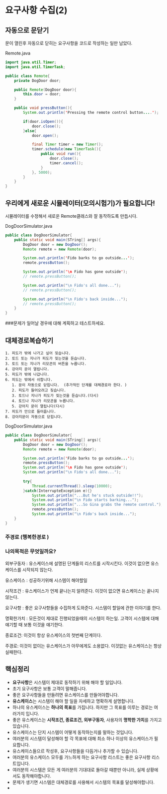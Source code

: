 # 요구사항 수집(2)





## 자동으로 문닫기

문이 열린후 자동으로 닫히는 요구사항을 코드로 작성하는 일만 남았다.



Remote.java

```java
import java.util.Timer;
import java.util.TimerTask;

public class Remote{
    private DogDoor door;

    public Remote(DogDoor door){
        this.door = door;
    }

    public void pressButton(){
        System.out.println('Pressing the remote control button....');

        if(door.isOpen()){
            door.close();
        }else{
            door.open();

            final Timer timer = new Timer();
            timer.schedule(new TimerTask(){
                public void run(){
                    door.close();
                    timer.cancel();
                }
            }, 5000);
        }
    }
}
```

## 우리에게 새로운 시뮬레이터(모의시험기)가 필요합니다!

시뮬레이터를 수정해서 새로운 Remote클래스와 잘 동작하도록 만듭시다. 

DogDoorSimulator.java

```java
public class DogDoorSimulator{
    public static void main(STring[] args){
        DogDoor door = new DogDoor();
        Remote remote = new Remote(door);

        System.out.println('Fido barks to go outside...');
        remote.pressButton();

        System.out.println('\n Fido has gone outside');
        // remote.pressButton();

        System.out.println("\n Fido's all done...");
        // remote.pressButton();

        System.out.println("\n Fido's back inside...");
        // remote.pressButton();
    }
}
```



###문제가 일어날 경우에 대해 계획하고 테스트하세요.

## 대체경로복습하기

```
1. 피도가 밖에 나가고 싶어 짖습니다.
2. 토드 또는 지나가 피도가 짖는것을 듣습니다.
3. 토드 또는 지나가 리모콘의 버튼을 누릅니다.
4. 강아지 문이 열립니다.
5. 피도가 밖에 나갑니다.
6. 피도는 밖에서 쉬합니다.
   1. 문이 자동으로 닫힙니다.  (추가적인 단계를 대체경로라 한다. )
   2. 피도가 들어오려고 짖습니다.
   3. 토드나 지나가 피도가 짖는것을 듣습니다.(다시)
   4. 토드나 지나가 리모콘을 누릅니다.
   5. 강아지 문이 열립니다(다시)
7. 피도가 안으로 들어옵니다.
8. 강아지문이 자동으로 닫힙니다. 
```

DogDoorSimulator.java

```java
public class DogDoorSimulator{
    public static void main(STring[] args){
        DogDoor door = new DogDoor();
        Remote remote = new Remote(door);

        System.out.println('Fido barks to go outside...');
        remote.pressButton();
        System.out.println('\n Fido has gone outside');
        System.out.println("\n Fido's all done...");
      	
      	try{
            Thread.currentThread().sleep(10000);
        }catch(InterrupteException e){}
            System.out.println("...But he's stuck outside!!");
            System.out.println("\n Fido starts barking...");
            System.out.println("...So Gina grabs the remote control.");
        	remote.pressButton();
        	System.out.println("\n Fido's back inside...");
    }
}
```



### 주경로 (행복한경로 )

### 나의목적은 무엇일까요?

외부구동자 : 유스케이스에 설명된 단계들의 리스트를 시작시킨다. 이것이 없으면 유스케이스를 시작되지 않는다.

유스케이스 : 성공하기위해 시스템이 해야할일 

시작조건 : 유스케이스가 언제 끝나는지 알려준다. 이것이 없으면 유스케이스는 끝나지 않는다.

요구사항 : 좋은 요구사항들을 수집하게 도와준다. 시스템이 할일에 관한 이야기를 한다.

명확한가치 : 모든것이 제대로 진행되었을때의 시스템이 하는일. 고객이 시스템에 대해 얘기할 때 보통 이것을 얘기한다.

종료조건: 이것이 항상 유스케이스의 첫번째 단계이다.

주경로: 이것이 없이는 유스케이스가 아무에게도 소용없다. 이것없는 유스케이스는 항상 실패한다.

## 핵심정리

- **요구사항**은 시스템이 제대로 동작하기 위해 해야 할 일입니다.
- 초기 요구사항은 보통 고객이 말해줍니다.
- 좋은 요구사항들을 만들려면 유스케이스를 만들어야합니다.
- **유스케이스**는 시스템이 해야 할 일을 자세하고 명확하게 설명합니다.
- 하나의 유스케이스는 **하나의 목표**를 가집니다. 하지만 그 목표를 이루는 경로는 여러가지 입니다.
- 좋은 유스케이스는 **시작조건, 종료조건, 외부구동자**, 사용자의 **명학한 가치**를 가지고 있습니다.
- 유스케이스는 단지 시스템이 어떻게 동작하는지를 말하는 것입니다.
- 여러분의 시스템이 달성해야 할 각 목표에 대해 최소 하나 이상의 유스케이스가 필요합니다.
- 유스케이스들으르 작성후, 요구사항들을 다듬거나 추가할 수 있습니다.
- 여러분의 유스케이스 모두를 가느하게 하는 요구사항 리스트는 좋은 요구사항 리스트입니다.
- 여러분의 시스템은 모든 게 여러분의 기대대로 돌아갈 때뿐만 아니라, 실제 상황에서도 동작해야합니다.
- 문제가 생기면 시스템은 대체경로를 사용해서 시스템의 목표를 달성해야합니다. 
- ​